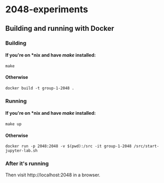 # 2048-experiments

## Building and running with Docker

### Building
#### If you're on *nix and have *make* installed:
`make`

#### Otherwise
`docker build -t group-1-2048 .`

### Running
#### If you're on *nix and have *make* installed:
`make up`
#### Otherwise
`docker run -p 2048:2048 -v $(pwd):/src -it group-1-2048 /src/start-jupyter-lab.sh`
### After it's running
Then visit http://localhost:2048 in a browser.
